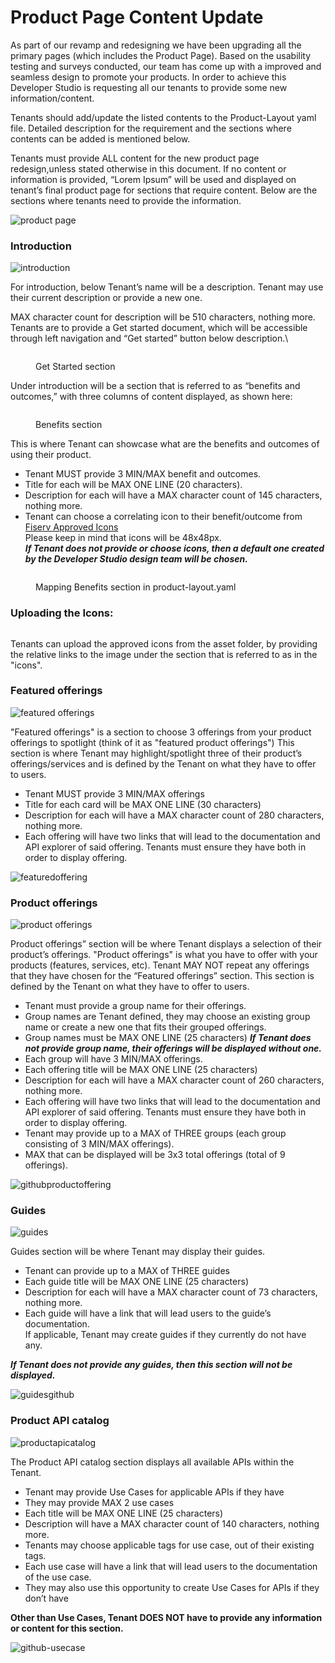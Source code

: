 # Product Page Content Update

As part of our revamp and redesigning we have been upgrading all the primary pages (which includes the Product Page). Based on the usability testing and surveys conducted, our team has come up with a improved and seamless design to promote your products. In order to achieve this Developer Studio is requesting all our tenants to provide some new information/content.

Tenants should add/update the listed contents to the Product-Layout yaml file. Detailed description for the requirement and the sections where contents can be added is mentioned below.

Tenants must provide ALL content for the new product page redesign,unless stated otherwise in this document. If no content or information is provided, “Lorem Ipsum” will be used and displayed on tenant’s final product page for sections that require content. Below are the sections where tenants need to provide the information.

![product page](images/productpage.png)

### Introduction

![introduction](images/introduction.png)

For introduction, below Tenant’s name will be a description. Tenant may use their current description or provide a new one.

MAX character count for description will be 510 characters, nothing more. Tenants are to provide a Get started document, which will be accessible through left navigation and “Get started” button below description.\


<figure><img src=".gitbook/assets/image (3).png" alt=""><figcaption><p>Get Started section</p></figcaption></figure>

Under introduction will be a section that is referred to as “benefits and outcomes,” with three columns of content displayed, as shown here:

<figure><img src=".gitbook/assets/image (5).png" alt=""><figcaption><p>Benefits section</p></figcaption></figure>

This is where Tenant can showcase what are the benefits and outcomes of using their product.

* Tenant MUST provide 3 MIN/MAX benefit and outcomes.
* Title for each will be MAX ONE LINE (20 characters).
* Description for each will have a MAX character count of 145 characters, nothing more.
* Tenant can choose a correlating icon to their benefit/outcome from [Fiserv Approved Icons](https://fiservcorp-my.sharepoint.com/:p:/r/personal/alvin\_cho\_fiserv\_com/\_layouts/15/Doc.aspx?sourcedoc=%7BCEBDE9B3-8DDA-4E91-8915-1C8BD26BCB3A%7D\&file=Fiserv%20Icon%20Gallery.pttx.pptx\&action=edit\&mobileredirect=true)\
  Please keep in mind that icons will be 48x48px.\
  _**If Tenant does not provide or choose icons, then a default one created by the Developer Studio design team will be chosen.**_

<figure><img src=".gitbook/assets/image (4).png" alt=""><figcaption><p>Mapping Benefits section in product-layout.yaml</p></figcaption></figure>

### Uploading the Icons:

<figure><img src=".gitbook/assets/image (6).png" alt=""><figcaption></figcaption></figure>

Tenants can upload the approved icons from the asset folder, by providing the relative links to the image under the section that is referred to as in the "icons".

### Featured offerings

![featured offerings](images/featureoffering.png)

"Featured offerings" is a section to choose 3 offerings from your product offerings to spotlight (think of it as "featured product offerings") This section is where Tenant may highlight/spotlight three of their product’s offerings/services and is defined by the Tenant on what they have to offer to users.

* Tenant MUST provide 3 MIN/MAX offerings
* Title for each card will be MAX ONE LINE (30 characters)
* Description for each will have a MAX character count of 280 characters, nothing more.
* Each offering will have two links that will lead to the documentation and API explorer of said offering. Tenants must ensure they have both in order to display offering.

![featuredoffering](images/featuredoffering.png)

### Product offerings

![product offerings](images/productofferings.png)

Product offerings” section will be where Tenant displays a selection of their product’s offerings. "Product offerings" is what you have to offer with your products (features, services, etc). Tenant MAY NOT repeat any offerings that they have chosen for the “Featured offerings” section. This section is defined by the Tenant on what they have to offer to users.

* Tenant must provide a group name for their offerings.
* Group names are Tenant defined, they may choose an existing group name or create a new one that fits their grouped offerings.
* Group names must be MAX ONE LINE (25 characters) _**If Tenant does not provide group name, their offerings will be displayed without one.**_
* Each group will have 3 MIN/MAX offerings.
* Each offering title will be MAX ONE LINE (25 characters)
* Description for each will have a MAX character count of 260 characters, nothing more.
* Each offering will have two links that will lead to the documentation and API explorer of said offering. Tenants must ensure they have both in order to display offering.
* Tenant may provide up to a MAX of THREE groups (each group consisting of 3 MIN/MAX offerings).
* MAX that can be displayed will be 3x3 total offerings (total of 9 offerings).

![githubproductoffering](images/githubproductoffering.png)

### Guides

![guides](images/guides.png)

Guides section will be where Tenant may display their guides.

* Tenant can provide up to a MAX of THREE guides
* Each guide title will be MAX ONE LINE (25 characters)
* Description for each will have a MAX character count of 73 characters, nothing more.
* Each guide will have a link that will lead users to the guide’s documentation.\
  If applicable, Tenant may create guides if they currently do not have any.

_**If Tenant does not provide any guides, then this section will not be displayed.**_

![guidesgithub](images/guidesgithub.png)

### Product API catalog

![productapicatalog](images/productapicatlog.png)

The Product API catalog section displays all available APIs within the Tenant.

* Tenant may provide Use Cases for applicable APIs if they have
* They may provide MAX 2 use cases
* Each title will be MAX ONE LINE (25 characters)
* Description will have a MAX character count of 140 characters, nothing more.
* Tenants may choose applicable tags for use case, out of their existing tags.
* Each use case will have a link that will lead users to the documentation of the use case.
* They may also use this opportunity to create Use Cases for APIs if they don’t have

**Other than Use Cases, Tenant DOES NOT have to provide any information or content for this section.**

![github-usecase](images/gtihub-usecase.png)
